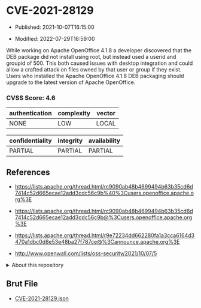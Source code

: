 # CVE-2021-28129

- Published: 2021-10-07T16:15:00

- Modified: 2022-07-29T16:59:00

While working on Apache OpenOffice 4.1.8 a developer discovered that the DEB package did not install using root, but instead used a userid and groupid of 500. This both caused issues with desktop integration and could allow a crafted attack on files owned by that user or group if they exist. Users who installed the Apache OpenOffice 4.1.8 DEB packaging should upgrade to the latest version of Apache OpenOffice.

### CVSS Score: **4.6**

| authentication | complexity | vector |
| --- | --- | --- |
| NONE | LOW | LOCAL |

| confidentiality | integrity | availability |
| --- | --- | --- |
| PARTIAL | PARTIAL | PARTIAL |

## References

* https://lists.apache.org/thread.html/rc9090ab48b4699494b63b35cd6d7414c52d665ecae12add3cdc56c9b%40%3Cusers.openoffice.apache.org%3E

* https://lists.apache.org/thread.html/rc9090ab48b4699494b63b35cd6d7414c52d665ecae12add3cdc56c9b@%3Cusers.openoffice.apache.org%3E

* https://lists.apache.org/thread.html/r9e72234dd662280fa1a3cca6164d3470a1dbc0d8e53e48ba27f787ce@%3Cannounce.apache.org%3E

* http://www.openwall.com/lists/oss-security/2021/10/07/5

<details>
<summary>About this repository</summary> 

  This repository is part of the project [Live Hack CVE](https://github.com/Live-Hack-CVE). Main website can be found [www.live-hack.org](https://www.live-hack.org) 
  
  Made by [Sn0wAlice](https://github.com/Sn0wAlice) for the people that care about security and need to have a feed of the latest CVEs. Hope you enjoy it, don't forget to star the repo and follow me on [Twitter](https://twitter.com/Sn0wAlice) and [Github](https://github.com/Sn0wAlice). And that is my [personnal website](https://www.alice-snow.me/)

  - [Home Page](https://github.com/Live-Hack-CVE)
  - [Framework](https://github.com/Live-Hack-CVE/cve-framework)
  - [CVE database](https://github.com/Live-Hack-CVE/full_database)
  - [Changelog](https://github.com/Live-Hack-CVE/Changelog)
</details>

## Brut File

* [CVE-2021-28129.json](https://raw.githubusercontent.com/Live-Hack-CVE/full_database/main/cves/2021/CVE-2021-28129.json)


